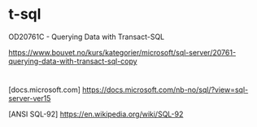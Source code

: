 # t-sql
OD20761C - Querying Data with Transact-SQL

https://www.bouvet.no/kurs/kategorier/microsoft/sql-server/20761-querying-data-with-transact-sql-copy

# 
[docs.microsoft.com] https://docs.microsoft.com/nb-no/sql/?view=sql-server-ver15

[ANSI SQL-92] https://en.wikipedia.org/wiki/SQL-92



